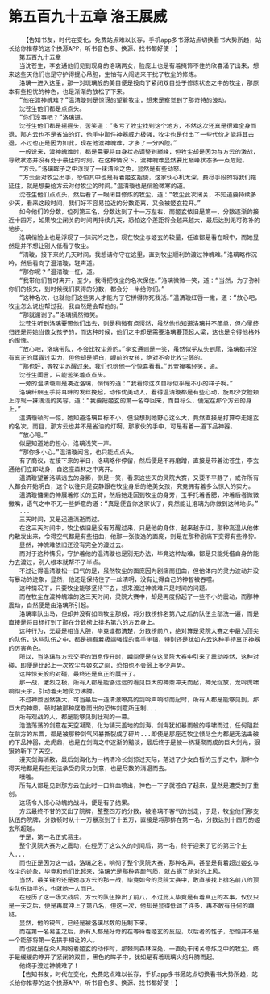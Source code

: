 # 第五百九十五章 洛王展威
        【告知书友，时代在变化，免费站点难以长存，手机app多书源站点切换看书大势所趋，站长给你推荐的这个换源APP，听书音色多、换源、找书都好使！】
       第五百九十五章
       当沈苍生，李玄通他们见到现身的洛璃两女，脸庞上也是有着掩饰不住的欣喜涌了出来，想来这些天他们也是守护得提心吊胆，生怕有人闯进来干扰了牧尘的修炼。
       洛璃一进入这里，那一对琉璃般的美目便是投向了紧闭双目处于修炼状态之中的牧尘，那原本有些担忧的神色，也是渐渐的放松了下来。
       “他在渡神魄难？”温清璇则是惊讶的望着牧尘，想来是察觉到了那奇特的波动。
       沈苍生他们都是点点头。
       “你们没事吧？”洛璃道。
       沈苍生他们都是摇摇头，苦笑道：“多亏了牧尘找到这个地方，不然这次还真是很难全身而退，那方云也不是省油的灯，他手中那件神器威力极强，牧尘也是付出了一些代价才能将其击退，不过也正是因为如此，现在他渡神魄难，才多了一分凶险。”
       一般说来，渡神魄难时，都是需要将自身状态调整到巅峰，但牧尘却是因为与方云的激战，导致状态并没有处于最佳的时刻，在这种情况下，渡神魄难显然要比巅峰状态多一点危险。
       “方云。”洛璃眸子之中浮现了一抹清冷之色，显然是有些动怒。
       “方云会对牧尘出手，恐怕其中也是有着姬玄指使，这家伙心机太深，费尽手段的将我们拖延住，就是想要给方云对付牧尘的时间。”温清璇也是俏脸微寒的道。
       沈苍生他们点点头，然后看了一眼闭目修炼的牧尘，道：“牧尘此次闭关，不知道要持续多少天，看来这段时间，我们好不容易拉近的分数距离，又会被姬玄拉开。”
       如今他们的分数，位列第三名，分数达到了十一万左右，而姬玄依旧是第一，分数逐渐的接近十四万，如果牧尘闭关的时间再持续几天，恐怕这个差距将会越来越大，最后达到无可弥补的地步。
       洛璃俏脸上也是浮现了一抹沉吟之色，现在牧尘与姬玄的较量，任谁都是看在眼中，而她显然是并不想让别人低看了牧尘。
       “清璇，接下来的几天时间，我想请你守在这里，直到牧尘顺利的渡过神魄难。”洛璃略作沉吟，然后看向了温清璇，轻声道。
       “那你呢？”温清璇一怔，道。
       “我带他们暂时离开，至少，我得把牧尘的名次保住。”洛璃微微一笑，道：“当然，为了弥补你们的损失，到时候我们获得的分数，都会分一半给你们。”
       “这种名次，也就他们这些男人才能为了它拼得你死我活。”温清璇红唇一撇，道：“放心吧，牧尘怎么说也帮过我，我自然是会帮他的。”
       “那就谢谢了。”洛璃嫣然微笑。
       沈苍生听到洛璃要带他们出去，则是稍微有点愕然，虽然他也知道洛璃并不简单，但心里终归还是将她当做女孩子的，而这种时候，他们之中却是需要洛璃要顶起大梁，这也是令得他格外的惭愧。
       “放心吧，洛璃带队，不会比牧尘差的。”李玄通则是一笑，虽然似乎从头到尾，洛璃都并没有真正的展露过实力，但他却是明白，眼前的女孩，绝对不会比牧尘弱的。
       “那也好，等牧尘苏醒过来，我们也给他一个惊喜看看。”苏萱掩嘴轻笑，道。
       沈苍生闻言，只能苦笑着点点头。
       一旁的温清璇则是凑近洛璃，悄悄的道：“我看你这次目标似乎是不小的样子啊。”
       洛璃纤细玉手将耳畔的发丝挽起，动作优美动人，看得温清璇都是有些心动，旋即少女脸颊上浮现一抹浅浅的笑容，道：“我要把姬玄的第一名夺回来，而目标么，便定在那个方云的身上。”
       温清璇顿时一惊，她知道洛璃目标不小，但没想到她野心这么大，竟然直接是打算夺走姬玄的名次，而且，那方云也并不是省油的灯啊，那家伙的手中，可是有着一道下品神器。
       “放心吧。”
       似是知道她的担心，洛璃浅笑一声。
       “那你多小心。”温清璇闻言，也只能点点头。
       有了商议，在接下来的半日，洛璃略作停留，然后便是不再磨蹭，直接是带着沈苍生，李玄通他们立即动身，自这座森林之中离开。
       温清璇望着洛璃远去的身影，倒是一笑，看来这些天的灵院大赛，又要不平静了，或许所有人都会开始明白，这个以往只是安静跟在牧尘身后的绝美女孩，究竟拥有着多么惊人的实力。
       温清璇慵懒的伸展着修长的玉臂，然后她走回到牧尘的身旁，玉手托着香腮，冲着后者微微撇嘴，语气之中不无一些妒意的道：“真是便宜你这家伙了，竟然能让洛璃为你做到这种地步。”
       ...
       三天时间，又是迅速流逝而过。
       在这三天时间中，牧尘依旧是没有苏醒过来，只是他的身体，越来越赤红，那种高温从他体内散发出来，令得空气都是有些扭曲，他那一张俊逸的面庞，则是在那种剧痛下变得有些狰狞。
       显然，神魄难依旧还没有完全的渡过去。
       而对于这种情况，守护着他的温清璇也是别无办法，毕竟这种劫难，都是只能凭借自身的能力去渡过，别人根本就帮不了半点。
       不过让得温清璇松一口气的是，虽然牧尘的面庞因为剧痛而扭曲，但他体内的灵力波动并没有暴动的迹象，显然，他还是保持住了一丝清明，没有让得自己的神智被吞噬。
       这种情况下，只要牧尘能够坚持下去，想来渡过神魄难只是时间的问题。
       而在牧尘在渡神魄难的这三天时间，灵院大赛中，却是再度掀起了一些不小的震动，而那种震动，自然便是由洛璃所引起。
       洛璃率队出马，但却并没有如同牧尘那般，将分数榜排名第八之后的队伍全部洗一遍，而是直接是将目标打到了那在分数榜上排名第六的方云身上。
       这种行为，无疑是相当大胆，毕竟谁都清楚，分数榜前八，绝对算是灵院大赛之中最为顶尖的队伍，这些队伍之中，都是拥有着极端强悍的高手坐镇，特别还是犹如方云这种手持真正神器的厉害角色。
       所以，当洛璃与方云交手的消息传开时，瞬间便是在这灵院大赛中引来了震动哗然，这种对碰，即便是比起上一次牧尘与姬玄之间，恐怕也不会弱上多少声势。
       这种惊天般的对碰，最终还是真正的展开了。
       那一战，激烈之极，所有人都是能够远远的看见巨大的神鼎冲天而起，神光绽放，龙吟虎啸响彻天宇，引动着天地灵力沸腾。
       不过神鼎固然强大，可当最后一道清澈嘹亮的剑吟声响彻而起时，所有人都是能够见到，那巨大的神鼎，顿时被那种席卷而出的恐怖剑意所压制...
       所有观战的人，都是能够见到壮观的一幕。
       浩浩荡荡的剑意在天空凝聚，化为铺天盖地的剑海，剑海犹如暴雨般的呼啸而过，任何阻拦在前方的东西，都是被那种剑气风暴撕裂成了碎片...即使是那座连牧尘倾尽全力都是无法击破的下品神器，龙虎鼎，也是在剑海之中逐渐的黯淡，最后终于是被一柄凝聚而成的巨大剑光，狠狠的斩下了天空。
       漫天剑海消散，最后剑海化为一柄清冷长剑掠过天际，落进了少女白皙的玉手之中，那种令得天地都是有些无法承受的灵力剑意，也是尽数的消退而去。
       噗嗤。
       所有人都是见到那方云在此时一口鲜血喷出，神色一下子就苍白了起来，显然是遭受到了重创。
       这场令人惊心动魄的战斗，便是有了结果。
       方云最终不甘的交出了院牌，整整四万的分数，被洛璃不客气的划走，于是，牧尘他们那支队伍的院牌，分数顿时从十一万暴涨到了十五万，直接是将那排在第一名，分数达到十四万的姬玄所超越。
       于是，第一名正式易主。
       整个灵院大赛为之震动，在经历了这么久的时间后，第一名，终于迎来了它的第三个主人...
       而也正是因为这一战，洛璃之名，响彻了整个灵院大赛，那种名声，甚至是有着超过姬玄与牧尘的迹象，毕竟和他们比起来，洛璃光是那种容颜气质，就占据了绝对的上风。
       当然，最关键的还是她与方云的那一战，毕竟如今的灵院大赛中，敢直接找上排名前八的顶尖队伍动手的，也就她一人而已。
       在经历了这一场大战后，方云的队伍掉出了前八，不过此人毕竟是有着真正的本事，仅仅只是一天之后，便是再度冲上了第八名，但这一次，他却是显得低调了许多，再不敢有任何的蹦跶。
       显然，他的锐气，已经是被洛璃尽数的压制下来。
       而在第一名易主之后，所有人都是好奇的在等待着姬玄的反应，以后者的性子，恐怕并不是一个能够将第一名拱手相让的人。
       而也就是在众人期盼着姬玄的动作时，那棘刺森林深处，一直处于闭关修炼之中的牧尘，终于是缓缓的睁开了紧闭的双目，黑色的眸子中，犹如是有着琉璃火焰升腾而起。
       他终于渡过神魄难了！
       【告知书友，时代在变化，免费站点难以长存，手机app多书源站点切换看书大势所趋，站长给你推荐的这个换源APP，听书音色多、换源、找书都好使！】